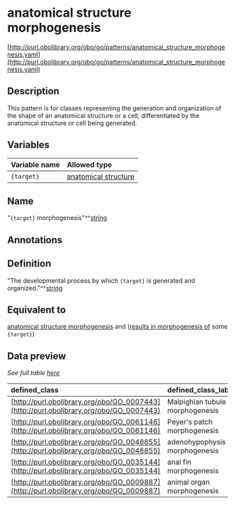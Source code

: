 # anatomical structure morphogenesis

[http://purl.obolibrary.org/obo/go/patterns/anatomical_structure_morphogenesis.yaml](http://purl.obolibrary.org/obo/go/patterns/anatomical_structure_morphogenesis.yaml)

## Description

This pattern is for classes representing the generation and organization of the shape of an anatomical structure or a cell, differentiated by the anatomical structure or cell being generated.




## Variables

| Variable name | Allowed type |
|:--------------|:-------------|
| `{target}` | [anatomical structure](http://purl.obolibrary.org/obo/UBERON_0000061) |

## Name

"`{target}` morphogenesis"^^[string](http://www.w3.org/2001/XMLSchema#string)

## Annotations



## Definition

"The developmental process by which `{target}` is generated and organized."^^[string](http://www.w3.org/2001/XMLSchema#string)

## Equivalent to

[anatomical structure morphogenesis](http://purl.obolibrary.org/obo/GO_0009653)  and ([results in morphogenesis of](http://purl.obolibrary.org/obo/RO_0002298) some `{target}`)







## Data preview

*See full table [here](https://github.com/geneontology/go-ontology/tree/master/src/design_patterns/anatomical_structure_morphogenesis.tsv)*

| defined_class | defined_class_label | target | target_label |
|:--|:--|:--|:--|
| [http://purl.obolibrary.org/obo/GO_0007443](http://purl.obolibrary.org/obo/GO_0007443) | Malpighian tubule morphogenesis | [http://purl.obolibrary.org/obo/UBERON_0001054](http://purl.obolibrary.org/obo/UBERON_0001054) | Malpighian tubule |
| [http://purl.obolibrary.org/obo/GO_0061146](http://purl.obolibrary.org/obo/GO_0061146) | Peyer's patch morphogenesis | [http://purl.obolibrary.org/obo/UBERON_0001211](http://purl.obolibrary.org/obo/UBERON_0001211) | Peyer's patch |
| [http://purl.obolibrary.org/obo/GO_0048855](http://purl.obolibrary.org/obo/GO_0048855) | adenohypophysis morphogenesis | [http://purl.obolibrary.org/obo/UBERON_0002196](http://purl.obolibrary.org/obo/UBERON_0002196) | adenohypophysis |
| [http://purl.obolibrary.org/obo/GO_0035144](http://purl.obolibrary.org/obo/GO_0035144) | anal fin morphogenesis | [http://purl.obolibrary.org/obo/UBERON_4000163](http://purl.obolibrary.org/obo/UBERON_4000163) | anal fin |
| [http://purl.obolibrary.org/obo/GO_0009887](http://purl.obolibrary.org/obo/GO_0009887) | animal organ morphogenesis | [http://purl.obolibrary.org/obo/UBERON_0000062](http://purl.obolibrary.org/obo/UBERON_0000062) | organ |


